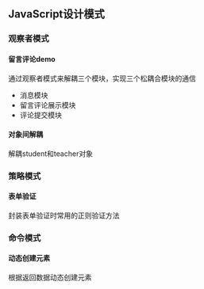 ## JavaScript设计模式

### 观察者模式
#### 留言评论demo
通过观察者模式来解耦三个模块，实现三个松耦合模块的通信            
- 消息模块
- 留言评论展示模块
- 评论提交模块          

#### 对象间解耦
解耦student和teacher对象

### 策略模式
#### 表单验证
封装表单验证时常用的正则验证方法

### 命令模式
#### 动态创建元素
根据返回数据动态创建元素